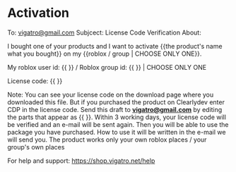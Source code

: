 # Activation

To: vigatro@gmail.com
Subjcect: License Code Verification
About:

 I bought one of your products and I want to activate {{the product's name what you bought}} on my {{roblox / group | CHOOSE ONLY ONE}}.

My roblox user id: {{ }} / Roblox group id: {{ }} | CHOOSE ONLY ONE

License code: {{ }}


Note: You can see your license code on the download page where you downloaded this file. But if you purchased the product on Clearlydev enter CDP in the license code. Send this draft to **vigatro@gmail.com** by editing the parts that appear as {{ }}. Within 3 working days, your license code will be verified and an e-mail will be sent again. Then you will be able to use the package you have purchased. How to use it will be written in the e-mail we will send you.
 The product works only your own roblox places / your group's own places


For help and support: https://shop.vigatro.net/help
